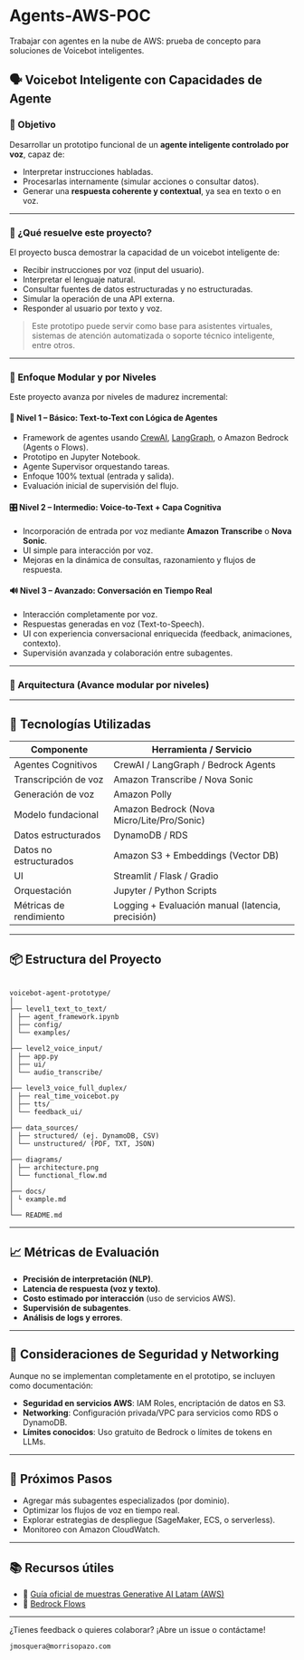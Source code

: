 # Agents-AWS-POC

Trabajar con agentes en la nube de AWS: prueba de concepto para soluciones de Voicebot inteligentes.

## 🗣️ Voicebot Inteligente con Capacidades de Agente

### 🎯 Objetivo

Desarrollar un prototipo funcional de un **agente inteligente controlado por voz**, capaz de:

- Interpretar instrucciones habladas.
- Procesarlas internamente (simular acciones o consultar datos).
- Generar una **respuesta coherente y contextual**, ya sea en texto o en voz.

---

### 🤖 ¿Qué resuelve este proyecto?

El proyecto busca demostrar la capacidad de un voicebot inteligente de:

- Recibir instrucciones por voz (input del usuario).
- Interpretar el lenguaje natural.
- Consultar fuentes de datos estructuradas y no estructuradas.
- Simular la operación de una API externa.
- Responder al usuario por texto y voz.

> Este prototipo puede servir como base para asistentes virtuales, sistemas de atención automatizada o soporte técnico inteligente, entre otros.

---

### 🧠 Enfoque Modular y por Niveles

Este proyecto avanza por niveles de madurez incremental:

#### 🧩 Nivel 1 – Básico: Text-to-Text con Lógica de Agentes

- Framework de agentes usando [CrewAI](https://docs.crewai.com/), [LangGraph](https://www.langgraph.dev/), o Amazon Bedrock (Agents o Flows).
- Prototipo en Jupyter Notebook.
- Agente Supervisor orquestando tareas.
- Enfoque 100% textual (entrada y salida).
- Evaluación inicial de supervisión del flujo.

#### 🎛️ Nivel 2 – Intermedio: Voice-to-Text + Capa Cognitiva

- Incorporación de entrada por voz mediante **Amazon Transcribe** o **Nova Sonic**.
- UI simple para interacción por voz.
- Mejoras en la dinámica de consultas, razonamiento y flujos de respuesta.

#### 🔊 Nivel 3 – Avanzado: Conversación en Tiempo Real

- Interacción completamente por voz.
- Respuestas generadas en voz (Text-to-Speech).
- UI con experiencia conversacional enriquecida (feedback, animaciones, contexto).
- Supervisión avanzada y colaboración entre subagentes.

---

### 🧱 Arquitectura (Avance modular por niveles)

---

## 🔧 Tecnologías Utilizadas

| Componente              | Herramienta / Servicio                            |
| ----------------------- | ------------------------------------------------- |
| Agentes Cognitivos      | CrewAI / LangGraph / Bedrock Agents               |
| Transcripción de voz    | Amazon Transcribe / Nova Sonic                    |
| Generación de voz       | Amazon Polly                                      |
| Modelo fundacional      | Amazon Bedrock (Nova Micro/Lite/Pro/Sonic)        |
| Datos estructurados     | DynamoDB / RDS                                    |
| Datos no estructurados  | Amazon S3 + Embeddings (Vector DB)                |
| UI                      | Streamlit / Flask / Gradio                        |
| Orquestación            | Jupyter / Python Scripts                          |
| Métricas de rendimiento | Logging + Evaluación manual (latencia, precisión) |

---

## 📦 Estructura del Proyecto

```

voicebot-agent-prototype/
│
├── level1_text_to_text/
│ ├── agent_framework.ipynb
│ ├── config/
│ └── examples/
│
├── level2_voice_input/
│ ├── app.py
│ ├── ui/
│ └── audio_transcribe/
│
├── level3_voice_full_duplex/
│ ├── real_time_voicebot.py
│ ├── tts/
│ └── feedback_ui/
│
├── data_sources/
│ ├── structured/ (ej. DynamoDB, CSV)
│ └── unstructured/ (PDF, TXT, JSON)
│
├── diagrams/
│ ├── architecture.png
│ └── functional_flow.md
│
├── docs/
│ └ example.md
│
└── README.md

```

---

## 📈 Métricas de Evaluación

- **Precisión de interpretación (NLP)**.
- **Latencia de respuesta (voz y texto)**.
- **Costo estimado por interacción** (uso de servicios AWS).
- **Supervisión de subagentes**.
- **Análisis de logs y errores**.

---

## 🔐 Consideraciones de Seguridad y Networking

Aunque no se implementan completamente en el prototipo, se incluyen como documentación:

- **Seguridad en servicios AWS**: IAM Roles, encriptación de datos en S3.
- **Networking**: Configuración privada/VPC para servicios como RDS o DynamoDB.
- **Límites conocidos**: Uso gratuito de Bedrock o límites de tokens en LLMs.

---

## 🚀 Próximos Pasos

- Agregar más subagentes especializados (por dominio).
- Optimizar los flujos de voz en tiempo real.
- Explorar estrategias de despliegue (SageMaker, ECS, o serverless).
- Monitoreo con Amazon CloudWatch.

---

## 📚 Recursos útiles

- 🔗 [Guía oficial de muestras Generative AI Latam (AWS)](https://github.com/aws-samples/generative-ai-ml-latam-samples/tree/main/samples)
- 🔗 [Bedrock Flows](https://hubs.la/Q03ls3RZ0)

---

¿Tienes feedback o quieres colaborar? ¡Abre un issue o contáctame!

```
jmosquera@morrisopazo.com
```
